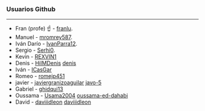 ### Usuarios Github
----
* Fran (profe) :point_up: - [franlu](https://github.com/franlu).
* Manuel - [mromrey587](https://github.com/mromrey587).
* Iván Darío - [IvanParra12](https://github.com/IvanParra12).
* Sergio - [Serhi0](https://github.com/Serhi0).
* Kevin - [REXVIN1](https://github.com/REXVIN1)
* Denis - [HiIMDenis](https://github.com/HiIMDenis) [denis](https://stackoverflow.com/users/20324506/denis)
* Iván - [ICasGar](https://github.com/ICasGar)
* Romeo - [romejp451](https://github.com/romejp451)
* javier - [javiergranizoaguilar](https://github.com/javiergranizoaguilar)  [javo-5](https://stackoverflow.com/users/20324508/javo-5)
* Gabriel - [ghidqui13](https://github.com/ghidqui13/ghidqui13)
* Oussama - [Usama2004](https://github.com/Usama2004) [oussama-ed-dahabi](https://stackoverflow.com/users/20324541/oussama-ed-dahabi)
* David - [daviiidleon](https://github.com/daviiidleon) [daviiidleon](https://es.stackoverflow.com/users/308511/daviiidleon)
